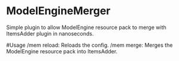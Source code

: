 # ModelEngineMerger
Simple plugin to allow ModelEngine resource pack to merge with ItemsAdder plugin in nanoseconds.

#Usage
/mem reload: Reloads the config.
/mem merge: Merges the ModelEngine resource pack into ItemsAdder.
